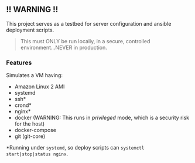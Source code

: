 
## !! WARNING !!

This project serves as a testbed for server configuration and ansible deployment scripts.

> This must ONLY be run locally, in a secure, controlled environment...NEVER in production.

### Features

Simulates a VM having:
- Amazon Linux 2 AMI
- systemd
- ssh*
- crond*
- nginx*
- docker (WARNING: This runs in *privileged* mode, which is a security risk for the host)
- docker-compose
- git (git-core)

*Running under `systemd`, so deploy scripts can `systemctl start|stop|status nginx`.
